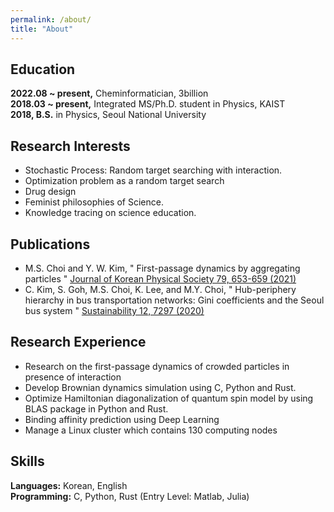 ```yaml
---
permalink: /about/
title: "About"
---
```


## Education
**2022.08 ~ present,** Cheminformatician, 3billion  
**2018.03 ~ present,** Integrated MS/Ph.D. student in Physics, KAIST  
**2018, B.S.** in Physics, Seoul National University  

## Research Interests
- Stochastic Process: Random target searching with interaction.  
- Optimization problem as a random target search  
- Drug design  
- Feminist philosophies of Science.  
- Knowledge tracing on science education.  

## Publications
- M.S. Choi and Y. W. Kim,
"
First-passage dynamics by aggregating particles
"
[Journal of Korean Physical Society
79, 653-659 (2021)](https://link.springer.com/article/10.1007/s40042-021-00278-w)
- C. Kim, S. Goh, M.S. Choi, K. Lee, and M.Y. Choi,
"
Hub-periphery hierarchy in
bus transportation networks: Gini coefficients and the Seoul bus system
"
[Sustainability
12, 7297 (2020)](https://www.mdpi.com/2071-1050/12/18/7297)

## Research Experience
- Research on the first-passage dynamics of crowded particles in
presence of interaction
- Develop Brownian dynamics simulation using C, Python and Rust.
- Optimize Hamiltonian diagonalization of quantum spin model by using BLAS package in Python and Rust. 
- Binding affinity prediction using Deep Learning
- Manage a Linux cluster which contains 130 computing nodes


## Skills
**Languages:** Korean, English  
**Programming:** C, Python, Rust (Entry Level: Matlab, Julia)  

